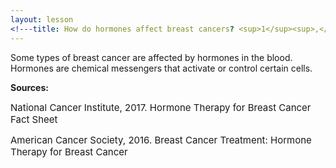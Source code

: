 ```yaml
---
layout: lesson
<!---title: How do hormones affect breast cancers? <sup>1</sup><sup>,</sup><sup>2</sup>--->
---
```


Some types of breast cancer are affected by hormones in the blood. Hormones are chemical messengers that activate or control certain cells. 

**Sources:**

<span style="font-size:15px;">National Cancer Institute, 2017. Hormone Therapy for Breast Cancer Fact Sheet</span>

<span style="font-size:15px;">American Cancer Society, 2016. Breast Cancer Treatment: Hormone Therapy for Breast Cancer</span>

